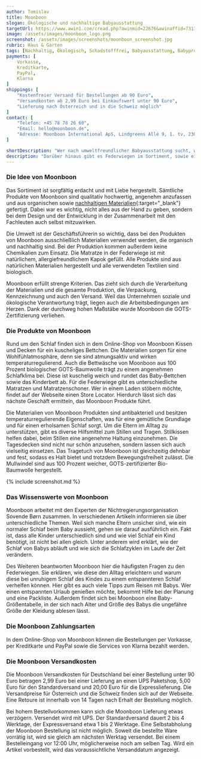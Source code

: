 ```yaml
---
author: Tomislav
title: Moonboon
slogan: Ökologische und nachhaltige Babyausstattung
targetUrl: https://www.awin1.com/cread.php?awinmid=22676&awinaffid=731132
image: /assets/images/moonboon_logo.png
screenshot: /assets/images/screenshots/moonboon_screenshot.jpg
rubric: Haus & Garten
tags: [Nachhaltig, Ökologisch, Schadstofffrei, Babyausstattung, Babyprodukte]
payments: [
    Vorkasse,
    Kreditkarte,
    PayPal,
    Klarna
]
shippings: [
    "Kostenfreier Versand für Bestellungen ab 90 Euro",
    "Versandkosten ab 2,99 Euro bei Einkaufswert unter 90 Euro",
    "Lieferung nach Österreich und in die Schweiz möglich"
]
contact: [
    "Telefon: +45 78 78 26 60",
    "Email: hello@moonboon.de",
    "Adresse: Moonboon International ApS, Lindgreens Allé 9, 1. tv, 2300 København S, Dänemark"
]

shortDescription: "Wer nach umweltfreundlicher Babyausstattung sucht, wird im Moonboon Online-Shop sicher fündig. Hier finden sich Kissen, Decken und Bettwäsche, Stillkissen, Tragetücher und Mullwindeln."
description: "Darüber hinaus gibt es Federwiegen im Sortiment, sowie ein Federwiegen-Motor und Zubehör. Als die Geschäftsführerin selbst Mutter wurde, kam ihr die Idee zu Moonboon. Inspiriert durch die Nacht, den Mond und den Schlaf sowie das Träumen und die Abenteuerlust entwickelte sie die Designs der Produkte."
---
```


### Die Idee von Moonboon

Das Sortiment ist sorgfältig erdacht und mit Liebe hergestellt. Sämtliche Produkte von Moonboon sind qualitativ hochwertig, angenehm anzufassen und aus organischen sowie [nachhaltigen Materialien](https://moonboon.de/pages/nachhaltigkeitsinitiativen){:target="_blank"} gefertigt. Dabei war es wichtig, nicht alles aus der Hand zu geben, sondern bei dem Design und der Entwicklung in der Zusammenarbeit mit den Fachleuten auch selbst mitzuwirken.

Die Umwelt ist der Geschäftsführerin so wichtig, dass bei den Produkten von Moonboon ausschließlich Materialien verwendet werden, die organisch und nachhaltig sind. Bei der Produktion kommen außerdem keine Chemikalien zum Einsatz. Die Matratze in der Federwiege ist mit natürlichem, allergiefreundlichem Kapok gefüllt. Alle Produkte sind aus natürlichen Materialien hergestellt und alle verwendeten Textilien sind biologisch.

Moonboon erfüllt strenge Kriterien. Das zieht sich durch die Verarbeitung der Materialien und die gesamte Produktion, die Verpackung, Kennzeichnung und auch den Versand. Weil das Unternehmen soziale und ökologische Verantwortung trägt, liegen auch die Arbeitsbedingungen am Herzen. Dank der durchweg hohen Maßstäbe wurde Moonboon die GOTS-Zertifizierung verliehen.

### Die Produkte von Moonboon

Rund um den Schlaf finden sich in dem Online-Shop von Moonboon Kissen und Decken für ein kuscheliges Bettchen. Die Materialien sorgen für eine Wohlfühlatmosphäre, denn sie sind atmungsaktiv und wirken temperaturregulierend. Auch die Bettwäsche von Moonboon aus 100 Prozent biologischer GOTS-Baumwolle trägt zu einem angenehmen Schlafklima bei. Diese ist kuschelig weich und rundet das Baby-Bettchen sowie das Kinderbett ab. Für die Federwiege gibt es unterschiedliche Matratzen und Matratzenschoner. Wer in einem Laden stöbern möchte, findet auf der Webseite einen Store Locator. Hierdurch lässt sich das nächste Geschäft ermitteln, das Moonboon Produkte führt.

Die Materialien von Moonboon Produkten sind antibakteriell und besitzen temperaturregulierende Eigenschaften, was für eine gemütliche Grundlage und für einen erholsamen Schlaf sorgt. Um die Eltern im Alltag zu unterstützen, gibt es diverse Hilfsmittel zum Stillen und Tragen. Stillkissen helfen dabei, beim Stillen eine angenehme Haltung einzunehmen. Die Tagesdecken sind nicht nur schön anzusehen, sondern lassen sich auch vielseitig einsetzen. Das Tragetuch von Moonboon ist gleichzeitig dehnbar und fest, sodass es Halt bietet und trotzdem Bewegungsfreiheit zulässt. Die Mullwindel sind aus 100 Prozent weicher, GOTS-zertifizierter Bio-Baumwolle hergestellt.

{% include screenshot.md %}

### Das Wissenswerte von Moonboon

Moonboon arbeitet mit den Experten der Nichtregierungsorganisation Sovende Børn zusammen. In verschiedenen Artikeln informieren sie über unterschiedliche Themen. Weil sich manche Eltern unsicher sind, wie ein normaler Schlaf beim Baby aussieht, gehen sie darauf ausführlich ein. Fakt ist, dass alle Kinder unterschiedlich sind und wie viel Schlaf ein Kind benötigt, ist nicht bei allen gleich. Unter anderem wird erklärt, wie der Schlaf von Babys abläuft und wie sich die Schlafzyklen im Laufe der Zeit verändern.

Des Weiteren beantworten Moonboon hier die häufigsten Fragen zu den Federwiegen. Sie erklären, wie diese den Alltag erleichtern und warum diese bei unruhigem Schlaf des Kindes zu einem entspannteren Schlaf verhelfen können. Hier gibt es auch viele Tipps zum Reisen mit Babys. Wer einen entspannten Urlaub genießen möchte, bekommt Hilfe bei der Planung und eine Packliste. Außerdem findet sich bei Moonboon eine Baby-Größentabelle, in der sich nach Alter und Größe des Babys die ungefähre Größe der Kleidung ablesen lässt.

### Die Moonboon Zahlungsarten

In dem Online-Shop von Moonboon können die Bestellungen per Vorkasse, per Kreditkarte und PayPal sowie die Services von Klarna bezahlt werden.

### Die Moonboon Versandkosten

Die Moonboon Versandkosten für Deutschland bei einer Bestellung unter 90 Euro betragen 2,99 Euro bei einer Lieferung an einen UPS Paketshop, 5,00 Euro für den Standardversand und 20,00 Euro für die Expresslieferung. Die Versandpreise für Österreich und die Schweiz finden sich auf der Webseite. Eine Retoure ist innerhalb von 14 Tagen nach Erhalt der Bestellung möglich. 

Bei hohem Bestellvorkommen kann sich die Moonboon Lieferung etwas verzögern. Versendet wird mit UPS. Der Standardversand dauert 2 bis 4 Werktage, der Expressversand etwa 1 bis 2 Werktage. Eine Selbstabholung der Moonboon Bestellung ist nicht möglich. Soweit die bestellte Ware vorrätig ist, wird sie gleich am nächsten Werktag versendet. Bei einem Bestelleingang vor 12:00 Uhr, möglicherweise noch am selben Tag. Wird ein Artikel vorbestellt, wird das voraussichtliche Versanddatum angezeigt.